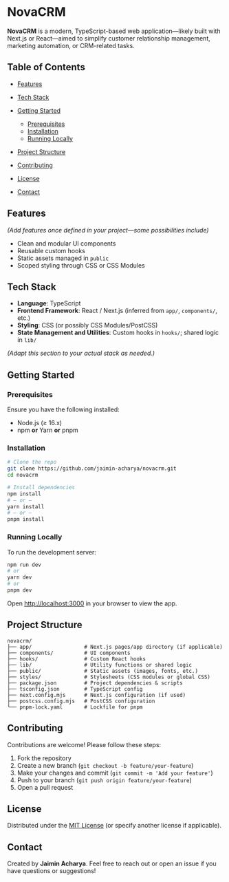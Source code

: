 # NovaCRM

**NovaCRM** is a modern, TypeScript-based web application—likely built with Next.js or React—aimed to simplify customer relationship management, marketing automation, or CRM-related tasks.

## Table of Contents

* [Features](#features)
* [Tech Stack](#tech-stack)
* [Getting Started](#getting-started)

  * [Prerequisites](#prerequisites)
  * [Installation](#installation)
  * [Running Locally](#running-locally)
* [Project Structure](#project-structure)
* [Contributing](#contributing)
* [License](#license)
* [Contact](#contact)


## Features

*(Add features once defined in your project—some possibilities include)*

* Clean and modular UI components
* Reusable custom hooks
* Static assets managed in `public`
* Scoped styling through CSS or CSS Modules

## Tech Stack

* **Language**: TypeScript
* **Frontend Framework**: React / Next.js (inferred from `app/`, `components/`, etc.)
* **Styling**: CSS (or possibly CSS Modules/PostCSS)
* **State Management and Utilities**: Custom hooks in `hooks/`; shared logic in `lib/`

*(Adapt this section to your actual stack as needed.)*

## Getting Started

### Prerequisites

Ensure you have the following installed:

* Node.js (≥ 16.x)
* npm **or** Yarn **or** pnpm

### Installation

```bash
# Clone the repo
git clone https://github.com/jaimin-acharya/novacrm.git
cd novacrm

# Install dependencies
npm install
# — or —
yarn install
# — or —
pnpm install
```

### Running Locally

To run the development server:

```bash
npm run dev
# or
yarn dev
# or
pnpm dev
```

Open [http://localhost:3000](http://localhost:3000) in your browser to view the app.


## Project Structure

```
novacrm/
├── app/                 # Next.js pages/app directory (if applicable)
├── components/          # UI components
├── hooks/               # Custom React hooks
├── lib/                 # Utility functions or shared logic
├── public/              # Static assets (images, fonts, etc.)
├── styles/              # Stylesheets (CSS modules or global CSS)
├── package.json         # Project dependencies & scripts
├── tsconfig.json        # TypeScript config
├── next.config.mjs      # Next.js configuration (if used)
├── postcss.config.mjs   # PostCSS configuration
└── pnpm-lock.yaml       # Lockfile for pnpm
```

## Contributing

Contributions are welcome! Please follow these steps:

1. Fork the repository
2. Create a new branch (`git checkout -b feature/your-feature`)
3. Make your changes and commit (`git commit -m 'Add your feature'`)
4. Push to your branch (`git push origin feature/your-feature`)
5. Open a pull request



## License

Distributed under the [MIT License](LICENSE) (or specify another license if applicable).



## Contact

Created by **Jaimin Acharya**.
Feel free to reach out or open an issue if you have questions or suggestions!


